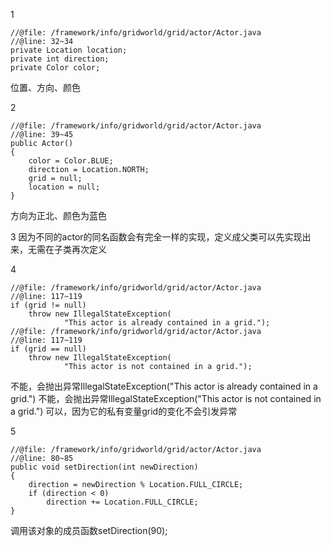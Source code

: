 1
```
//@file: /framework/info/gridworld/grid/actor/Actor.java
//@line: 32~34
private Location location;
private int direction;
private Color color;
```
位置、方向、颜色

2
```
//@file: /framework/info/gridworld/grid/actor/Actor.java
//@line: 39~45
public Actor()
{
    color = Color.BLUE;
    direction = Location.NORTH;
    grid = null;
    location = null;
}
```
方向为正北、颜色为蓝色

3
因为不同的actor的同名函数会有完全一样的实现，定义成父类可以先实现出来，无需在子类再次定义

4
```
//@file: /framework/info/gridworld/grid/actor/Actor.java
//@line: 117~119
if (grid != null)
    throw new IllegalStateException(
            "This actor is already contained in a grid.");
//@file: /framework/info/gridworld/grid/actor/Actor.java
//@line: 117~119
if (grid == null)
    throw new IllegalStateException(
            "This actor is not contained in a grid.");

```
不能，会抛出异常IllegalStateException("This actor is already contained in a grid.")
不能，会抛出异常IllegalStateException("This actor is not contained in a grid.")
可以，因为它的私有变量grid的变化不会引发异常

5
```
//@file: /framework/info/gridworld/grid/actor/Actor.java
//@line: 80~85
public void setDirection(int newDirection)
{
    direction = newDirection % Location.FULL_CIRCLE;
    if (direction < 0)
        direction += Location.FULL_CIRCLE;
}
```
调用该对象的成员函数setDirection(90);